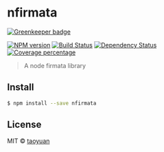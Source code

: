 # nfirmata 

[![Greenkeeper badge](https://badges.greenkeeper.io/taoyuan/nfirmata.svg)](https://greenkeeper.io/)

[![NPM version][npm-image]][npm-url] [![Build Status][travis-image]][travis-url] [![Dependency Status][daviddm-image]][daviddm-url] [![Coverage percentage][coveralls-image]][coveralls-url]

> A node firmata library


## Install

```sh
$ npm install --save nfirmata
```

## License

MIT © [taoyuan]()


[npm-image]: https://badge.fury.io/js/nfirmata.svg
[npm-url]: https://npmjs.org/package/nfirmata
[travis-image]: https://travis-ci.org/taoyuan/nfirmata.svg?branch=master
[travis-url]: https://travis-ci.org/taoyuan/nfirmata
[daviddm-image]: https://david-dm.org/taoyuan/nfirmata.svg?theme=shields.io
[daviddm-url]: https://david-dm.org/taoyuan/nfirmata
[coveralls-image]: https://coveralls.io/repos/taoyuan/nfirmata/badge.svg
[coveralls-url]: https://coveralls.io/r/taoyuan/nfirmata
